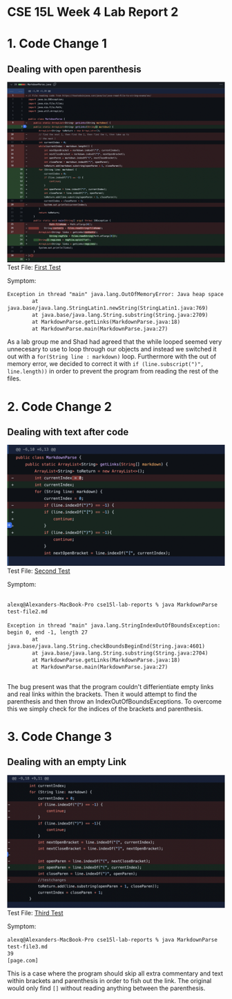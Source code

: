 # CSE 15L Week 4 Lab Report 2


# 1. Code Change 1

## Dealing with open parenthesis

![Image](Paren.png)\
Test File: [First Test](https://github.com/Alexander-Qinn/cse15l-lab-reports/blob/main/test-file1.md)

Symptom:

```
Exception in thread "main" java.lang.OutOfMemoryError: Java heap space
        at java.base/java.lang.StringLatin1.newString(StringLatin1.java:769)
        at java.base/java.lang.String.substring(String.java:2709)
        at MarkdownParse.getLinks(MarkdownParse.java:18)
        at MarkdownParse.main(MarkdownParse.java:27)
```

As a lab group me and Shad had agreed that the while looped seemed
very unnecesary to use to loop through our objects and instead we
switched it out with a `for(String line : markdown)` loop. Furthermore with the out of memory error, we decided to correct it with `if (line.subscript(")", line.length))` in order to prevent the program from reading the rest of the files.

# 2. Code Change 2

## Dealing with text after code

![Image](Text.png)\
Test File: [Second Test](https://github.com/Alexander-Qinn/cse15l-lab-reports/blob/main/test-file2.md)

Symptom:
```

alexq@Alexanders-MacBook-Pro cse15l-lab-reports % java MarkdownParse test-file2.md

Exception in thread "main" java.lang.StringIndexOutOfBoundsException: begin 0, end -1, length 27
        at java.base/java.lang.String.checkBoundsBeginEnd(String.java:4601)
        at java.base/java.lang.String.substring(String.java:2704)
        at MarkdownParse.getLinks(MarkdownParse.java:18)
        at MarkdownParse.main(MarkdownParse.java:27)
        
```

The bug present was that the program couldn't differientiate empty links and real links within the brackets. Then it would attempt to find the parenthesis and then throw an IndexOutOfBoundsExceptions. To overcome this we simply check for the indices of the brackets and parenthesis.
# 3. Code Change 3

## Dealing with an empty Link

![Image](Empty.png)\
Test File: [Third Test](https://github.com/Alexander-Qinn/cse15l-lab-reports/blob/main/test-file3.md)

Symptom:

```
alexq@Alexanders-MacBook-Pro cse15l-lab-reports % java MarkdownParse test-file3.md
39
[page.com]
```

This is a case where the program should skip all extra commentary and text within brackets and parenthesis in order to fish out the link. The original would only find `[]`  without reading anything between the parenthesis.